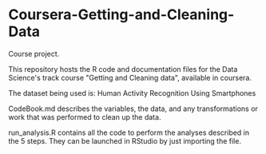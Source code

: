 # Coursera-Getting-and-Cleaning-Data
Course project.

This repository hosts the R code and documentation files for the Data Science's track course "Getting and Cleaning data", available in coursera.

The dataset being used is: Human Activity Recognition Using Smartphones

CodeBook.md describes the variables, the data, and any transformations or work that was performed to clean up the data.

run_analysis.R contains all the code to perform the analyses described in the 5 steps. They can be launched in RStudio by just importing the file.
